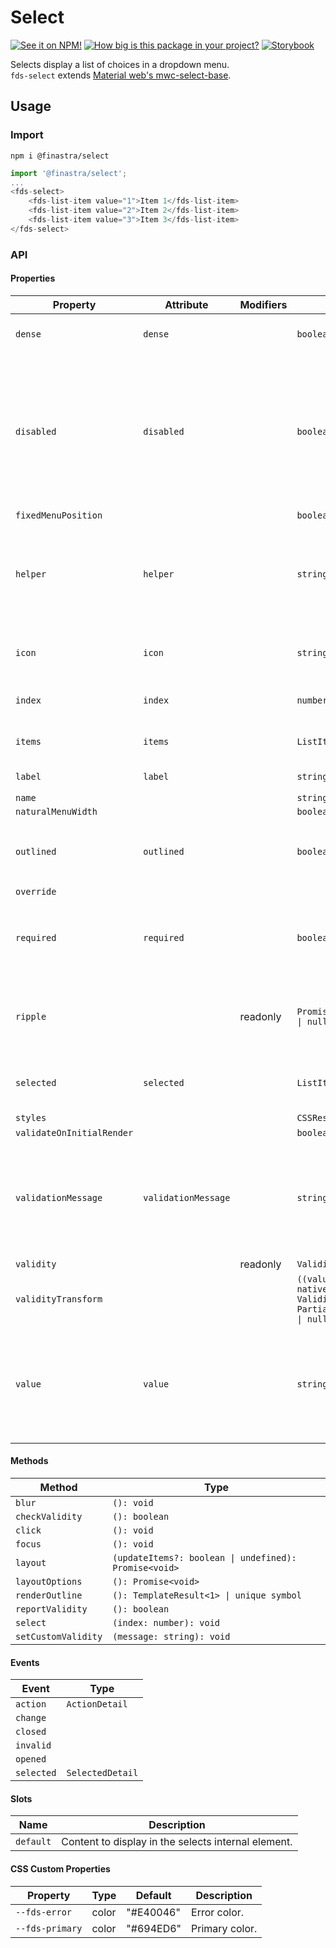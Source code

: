 # Select

[![See it on NPM!](https://img.shields.io/npm/v/@finastra/select?style=for-the-badge)](https://www.npmjs.com/package/@finastra/select)
[![How big is this package in your project?](https://img.shields.io/bundlephobia/minzip/@finastra/select?style=for-the-badge)](https://bundlephobia.com/result?p=@finastra/select')
[![Storybook](https://shields.io/badge/-Play%20with%20this%20web%20component-2a0481?logo=storybook&style=for-the-badge)](https://finastra.github.io/finastra-design-system/?path=/story/forms-select--default)

Selects display a list of choices in a dropdown menu. \
`fds-select` extends [Material web's mwc-select-base](https://github.com/material-components/material-web/tree/master/packages/select).

## Usage

### Import

```
npm i @finastra/select
```

```ts
import '@finastra/select';
...
<fds-select>
    <fds-list-item value="1">Item 1</fds-list-item>
    <fds-list-item value="2">Item 2</fds-list-item>
    <fds-list-item value="3">Item 3</fds-list-item>
</fds-select>
```


### API
<!-- DOC -->
#### Properties

| Property                  | Attribute           | Modifiers | Type                                             | Default    | Description                                      |
|---------------------------|---------------------|-----------|--------------------------------------------------|------------|--------------------------------------------------|
| `dense`                   | `dense`             |           | `boolean`                                        | false      | Smaller select field size.                       |
| `disabled`                | `disabled`          |           | `boolean`                                        | false      | Disabled state for the component. When `disabled` is set to `true`, the<br />component will not be added to form submission. |
| `fixedMenuPosition`       |                     |           | `boolean`                                        |            |                                                  |
| `helper`                  | `helper`            |           | `string`                                         | ""         | Helper text to display below the input. Display default only when focused. |
| `icon`                    | `icon`              |           | `string`                                         | ""         | Leading icon to display in input. See `mwc-icon`. |
| `index`                   | `index`             |           | `number`                                         | -1         | Index of selected list item.                     |
| `items`                   | `items`             |           | `ListItemBase[]`                                 | "[]"       | List of selectable items.                        |
| `label`                   | `label`             |           | `string`                                         | ""         | Sets floating label value.                       |
| `name`                    |                     |           | `string`                                         |            |                                                  |
| `naturalMenuWidth`        |                     |           | `boolean`                                        |            |                                                  |
| `outlined`                | `outlined`          |           | `boolean`                                        | true       | Whether or not to show the material outlined variant. |
| `override`                |                     |           |                                                  |            |                                                  |
| `required`                | `required`          |           | `boolean`                                        | false      | Displays error state if value is empty and input is blurred. |
| `ripple`                  |                     | readonly  | `Promise<RippleInterface \| null> \| undefined`  |            | Implement ripple getter for Ripple integration with mwc-formfield |
| `selected`                | `selected`          |           | `ListItemBase \| null`                           | null       | Selected list item element type ListItemBase.    |
| `styles`                  |                     |           | `CSSResult[]`                                    | ["styles"] |                                                  |
| `validateOnInitialRender` |                     |           | `boolean`                                        |            |                                                  |
| `validationMessage`       | `validationMessage` |           | `string`                                         | ""         | Message to show in the error color when the textfield is invalid. (Helper text will not be visible). |
| `validity`                |                     | readonly  | `ValidityState`                                  |            |                                                  |
| `validityTransform`       |                     |           | `((value: string, nativeValidity: ValidityState) => Partial<ValidityState>) \| null` |            |                                                  |
| `value`                   | `value`             |           | `string`                                         | ""         | The select control's value determined by the value property of the currently selected list item. |

#### Methods

| Method              | Type                                             |
|---------------------|--------------------------------------------------|
| `blur`              | `(): void`                                       |
| `checkValidity`     | `(): boolean`                                    |
| `click`             | `(): void`                                       |
| `focus`             | `(): void`                                       |
| `layout`            | `(updateItems?: boolean \| undefined): Promise<void>` |
| `layoutOptions`     | `(): Promise<void>`                              |
| `renderOutline`     | `(): TemplateResult<1> \| unique symbol`         |
| `reportValidity`    | `(): boolean`                                    |
| `select`            | `(index: number): void`                          |
| `setCustomValidity` | `(message: string): void`                        |

#### Events

| Event      | Type             |
|------------|------------------|
| `action`   | `ActionDetail`   |
| `change`   |                  |
| `closed`   |                  |
| `invalid`  |                  |
| `opened`   |                  |
| `selected` | `SelectedDetail` |

#### Slots

| Name      | Description                                      |
|-----------|--------------------------------------------------|
| `default` | Content to display in the selects internal <mwc-menu> element. |

#### CSS Custom Properties

| Property        | Type  | Default   | Description    |
|-----------------|-------|-----------|----------------|
| `--fds-error`   | color | "#E40046" | Error color.   |
| `--fds-primary` | color | "#694ED6" | Primary color. |
<!-- /DOC -->